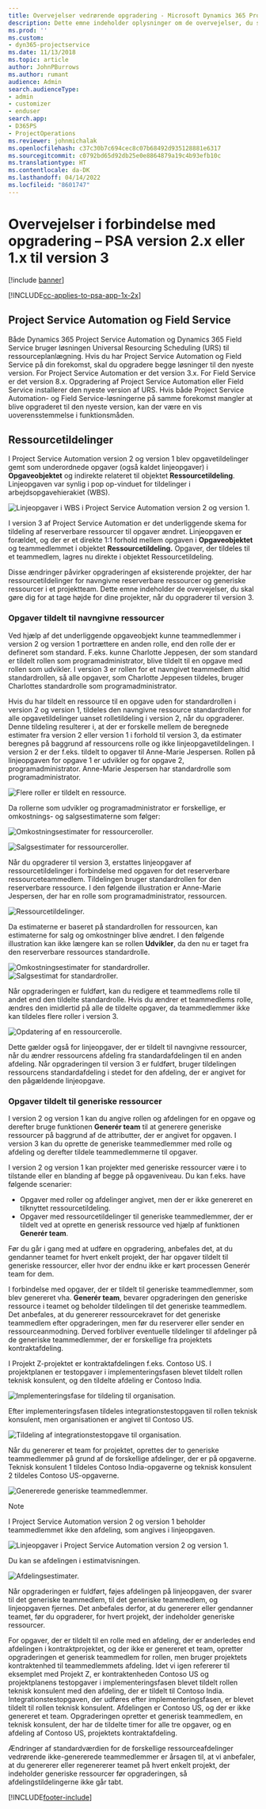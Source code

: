 ```yaml
---
title: Overvejelser vedrørende opgradering - Microsoft Dynamics 365 Project Service Automation version 2.x eller 1.x til version 3
description: Dette emne indeholder oplysninger om de overvejelser, du skal gøre dig, når du opgraderer fra Project Service Automation version 2.x eller 1.x til version 3.
ms.prod: ''
ms.custom:
- dyn365-projectservice
ms.date: 11/13/2018
ms.topic: article
author: JohnPBurrows
ms.author: rumant
audience: Admin
search.audienceType:
- admin
- customizer
- enduser
search.app:
- D365PS
- ProjectOperations
ms.reviewer: johnmichalak
ms.openlocfilehash: c37c30b7c694cec8c07b68492d935128881e6317
ms.sourcegitcommit: c0792bd65d92db25e0e8864879a19c4b93efb10c
ms.translationtype: HT
ms.contentlocale: da-DK
ms.lasthandoff: 04/14/2022
ms.locfileid: "8601747"
---
```

# <a name="upgrade-considerations---psa-version-2x-or-1x-to-version-3"></a>Overvejelser i forbindelse med opgradering – PSA version 2.x eller 1.x til version 3

[!include [banner](../includes/psa-now-project-operations.md)]

[!INCLUDE[cc-applies-to-psa-app-1x-2x](../includes/cc-applies-to-psa-app-1x-2x.md)]

## <a name="project-service-automation-and-field-service"></a>Project Service Automation og Field Service
Både Dynamics 365 Project Service Automation og Dynamics 365 Field Service bruger løsningen Universal Resourcing Scheduling (URS) til ressourceplanlægning. Hvis du har Project Service Automation og Field Service på din forekomst, skal du opgradere begge løsninger til den nyeste version. For Project Service Automation er det version 3.x. For Field Service er det version 8.x. Opgradering af Project Service Automation eller Field Service installerer den nyeste version af URS. Hvis både Project Service Automation- og Field Service-løsningerne på samme forekomst mangler at blive opgraderet til den nyeste version, kan der være en vis uoverensstemmelse i funktionsmåden.

## <a name="resource-assignments"></a>Ressourcetildelinger
I Project Service Automation version 2 og version 1 blev opgavetildelinger gemt som underordnede opgaver (også kaldet linjeopgaver) i **Opgaveobjektet** og indirekte relateret til objektet **Ressourcetildeling**. Linjeopgaven var synlig i pop op-vinduet for tildelinger i arbejdsopgavehierakiet (WBS).

![Linjeopgaver i WBS i Project Service Automation version 2 og version 1.](media/upgrade-line-task-01.png)

I version 3 af Project Service Automation er det underliggende skema for tildeling af reserverbare ressourcer til opgaver ændret. Linjeopgaven er forældet, og der er et direkte 1:1 forhold mellem opgaven i **Opgaveobjektet** og teammedlemmet i objektet **Ressourcetildeling.** Opgaver, der tildeles til et teammedlem, lagres nu direkte i objektet Ressourcetildeling.  

Disse ændringer påvirker opgraderingen af eksisterende projekter, der har ressourcetildelinger for navngivne reserverbare ressourcer og generiske ressourcer i et projektteam. Dette emne indeholder de overvejelser, du skal gøre dig for at tage højde for dine projekter, når du opgraderer til version 3. 

### <a name="tasks-assigned-to-named-resources"></a>Opgaver tildelt til navngivne ressourcer
Ved hjælp af det underliggende opgaveobjekt kunne teammedlemmer i version 2 og version 1 portrættere en anden rolle, end den rolle der er defineret som standard. F.eks. kunne Charlotte Jeppesen, der som standard er tildelt rollen som programadministrator, blive tildelt til en opgave med rollen som udvikler. I version 3 er rollen for et navngivet teammedlem altid standardrollen, så alle opgaver, som Charlotte Jeppesen tildeles, bruger Charlottes standardrolle som programadministrator.

Hvis du har tildelt en ressource til en opgave uden for standardrollen i version 2 og version 1, tildeles den navngivne ressource standardrollen for alle opgavetildelinger uanset rolletildeling i version 2, når du opgraderer. Denne tildeling resulterer i, at der er forskelle mellem de beregnede estimater fra version 2 eller version 1 i forhold til version 3, da estimater beregnes på baggrund af ressourcens rolle og ikke linjeopgavetildelingen. I version 2 er der f.eks. tildelt to opgaver til Anne-Marie Jespersen. Rollen på linjeopgaven for opgave 1 er udvikler og for opgave 2, programadministrator. Anne-Marie Jespersen har standardrolle som programadministrator.

![Flere roller er tildelt en ressource.](media/upgrade-multiple-roles-02.png)

Da rollerne som udvikler og programadministrator er forskellige, er omkostnings- og salgsestimaterne som følger:

![Omkostningsestimater for ressourceroller.](media/upggrade-cost-estimates-03.png)

![Salgsestimater for ressourceroller.](media/upgrade-sales-estimates-04.png)

Når du opgraderer til version 3, erstattes linjeopgaver af ressourcetildelinger i forbindelse med opgaven for det reserverbare ressourceteammedlem. Tildelingen bruger standardrollen for den reserverbare ressource. I den følgende illustration er Anne-Marie Jespersen, der har en rolle som programadministrator, ressourcen.

![Ressourcetildelinger.](media/resource-assignment-v2-05.png)

Da estimaterne er baseret på standardrollen for ressourcen, kan estimaterne for salg og omkostninger blive ændret. I den følgende illustration kan ikke længere kan se rollen **Udvikler**, da den nu er taget fra den reserverbare ressources standardrolle.

![Omkostningsestimater for standardroller.](media/resource-assignment-cost-estimate-06.png)
![Salgsestimat for standardroller.](media/resource-assignment-sales-estimate-07.png)

Når opgraderingen er fuldført, kan du redigere et teammedlems rolle til andet end den tildelte standardrolle. Hvis du ændrer et teammedlems rolle, ændres den imidlertid på alle de tildelte opgaver, da teammedlemmer ikke kan tildeles flere roller i version 3.

![Opdatering af en ressourcerolle.](media/resource-role-assignment-08.png)

Dette gælder også for linjeopgaver, der er tildelt til navngivne ressourcer, når du ændrer ressourcens afdeling fra standardafdelingen til en anden afdeling. Når opgraderingen til version 3 er fuldført, bruger tildelingen ressourcens standardafdeling i stedet for den afdeling, der er angivet for den pågældende linjeopgave.

### <a name="tasks-assigned-to-generic-resources"></a>Opgaver tildelt til generiske ressourcer
I version 2 og version 1 kan du angive rollen og afdelingen for en opgave og derefter bruge funktionen **Generér team** til at generere generiske ressourcer på baggrund af de attributter, der er angivet for opgaven. I version 3 kan du oprette de generiske teammedlemmer med rolle og afdeling og derefter tildele teammedlemmerne til opgaver.

I version 2 og version 1 kan projekter med generiske ressourcer være i to tilstande eller en blanding af begge på opgaveniveau. Du kan f.eks. have følgende scenarier:

- Opgaver med roller og afdelinger angivet, men der er ikke genereret en tilknyttet ressourcetildeling.
- Opgaver med ressourcetildelinger til generiske teammedlemmer, der er tildelt ved at oprette en generisk ressource ved hjælp af funktionen **Generér team**.

Før du går i gang med at udføre en opgradering, anbefales det, at du gendanner teamet for hvert enkelt projekt, der har opgaver tildelt til generiske ressourcer, eller hvor der endnu ikke er kørt processen Generér team for dem.

I forbindelse med opgaver, der er tildelt til generiske teammedlemmer, som blev genereret vha. **Generér team**, bevarer opgraderingen den generiske ressource i teamet og beholder tildelingen til det generiske teammedlem. Det anbefales, at du genererer ressourcekravet for det generiske teammedlem efter opgraderingen, men før du reserverer eller sender en ressourceanmodning. Derved forbliver eventuelle tildelinger til afdelinger på de generiske teammedlemmer, der er forskellige fra projektets kontraktafdeling.

I Projekt Z-projektet er kontraktafdelingen f.eks. Contoso US. I projektplanen er testopgaver i implementeringsfasen blevet tildelt rollen teknisk konsulent, og den tildelte afdeling er Contoso India.

![Implementeringsfase for tildeling til organisation.](media/org-unit-assignment-09.png)

Efter implementeringsfasen tildeles integrationstestopgaven til rollen teknisk konsulent, men organisationen er angivet til Contoso US.  

![Tildeling af integrationstestopgave til organisation.](media/org-unit-generate-team-10.png)

Når du genererer et team for projektet, oprettes der to generiske teammedlemmer på grund af de forskellige afdelinger, der er på opgaverne. Teknisk konsulent 1 tildeles Contoso India-opgaverne og teknisk konsulent 2 tildeles Contoso US-opgaverne.  

![Genererede generiske teammedlemmer.](media/org-unit-assignments-multiple-resources-11.png)

> [!NOTE]
> I Project Service Automation version 2 og version 1 beholder teammedlemmet ikke den afdeling, som angives i linjeopgaven.

![Linjeopgaver i Project Service Automation version 2 og version 1.](media/line-tasks-12.png)

Du kan se afdelingen i estimatvisningen. 

![Afdelingsestimater.](media/org-unit-estimates-view-13.png)
 
Når opgraderingen er fuldført, føjes afdelingen på linjeopgaven, der svarer til det generiske teammedlem, til det generiske teammedlem, og linjeopgaven fjernes. Det anbefales derfor, at du genererer eller gendanner teamet, før du opgraderer, for hvert projekt, der indeholder generiske ressourcer.

For opgaver, der er tildelt til en rolle med en afdeling, der er anderledes end afdelingen i kontraktprojektet, og der ikke er genereret et team, opretter opgraderingen et generisk teammedlem for rollen, men bruger projektets kontraktenhed til teammedlemmets afdeling. Idet vi igen refererer til eksemplet med Projekt Z, er kontraktenheden Contoso US og projektplanens testopgaver i implementeringsfasen blevet tildelt rollen teknisk konsulent med den afdeling, der er tildelt til Contoso India. Integrationstestopgaven, der udføres efter implementeringsfasen, er blevet tildelt til rollen teknisk konsulent. Afdelingen er Contoso US, og der er ikke genereret et team. Opgraderingen opretter et generisk teammedlem, en teknisk konsulent, der har de tildelte timer for alle tre opgaver, og en afdeling af Contoso US, projektets kontraktafdeling.   
 
Ændringer af standardværdien for de forskellige ressourceafdelinger vedrørende ikke-genererede teammedlemmer er årsagen til, at vi anbefaler, at du genererer eller regenererer teamet på hvert enkelt projekt, der indeholder generiske ressourcer før opgraderingen, så afdelingstildelingerne ikke går tabt.



[!INCLUDE[footer-include](../includes/footer-banner.md)]
